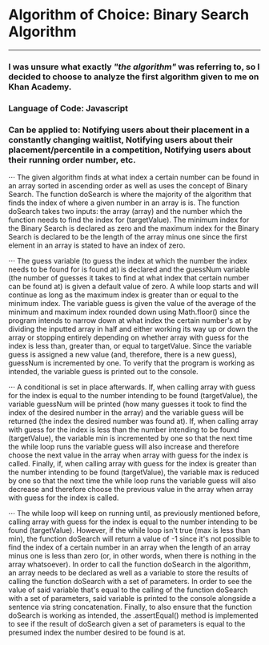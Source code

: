 # Algorithm of Choice: Binary Search Algorithm
---
### I was unsure what exactly *"the algorithm"* was referring to, so I decided to choose to analyze the first algorithm given to me on Khan Academy.

### Language of Code: Javascript

### Can be applied to: Notifying users about their placement in a constantly changing waitlist, Notifying users about their placement/percentile in a competition, Notifying users about their running order number, etc.

⋅⋅⋅ The given algorithm finds at what index a certain number can be found in an array sorted in ascending order as well as uses the concept of Binary Search. The function doSearch is where the majority of the algorithm that finds the index of where a given number in an array is is. The function doSearch takes two inputs: the array (array) and the number which the function needs to find the index for (targetValue). The minimum index for the Binary Search is declared as zero and the maximum index for the Binary Search is declared to be the length of the array minus one since the first element in an array is stated to have an index of zero.  

⋅⋅⋅ The guess variable (to guess the index at which the number the index needs to be found for is found at) is declared and the guessNum variable (the number of guesses it takes to find at what index that certain number can be found at) is given a default value of zero. A while loop starts and will continue as long as the maximum index is greater than or equal to the minimum index. The variable guess is given the value of the average of the minimum and maximum index rounded down using Math.floor() since the program intends to narrow down at what index the certain number's at by dividing the inputted array in half and either working its way up or down the array or stopping entirely depending on whether array with guess for the index is less than, greater than, or equal to targetValue. Since the variable guess is assigned a new value (and, therefore, there is a new guess), guessNum is incremented by one. To verify that the program is working as intended, the variable guess is printed out to the console.

⋅⋅⋅ A conditional is set in place afterwards. If, when calling array with guess for the index is equal to the number intending to be found (targetValue), the variable guessNum will be printed (how many guesses it took to find the index of the desired number in the array) and the variable guess will be returned (the index the desired number was found at). If, when calling array with guess for the index is less than the number intending to be found (targetValue), the variable min is incremented by one so that the next time the while loop runs the variable guess will also increase and therefore choose the next value in the array when array with guess for the index is called. Finally, if, when calling array with guess for the index is greater than the number intending to be found (targetValue), the variable max is reduced by one so that the next time the while loop runs the variable guess will also decrease and therefore choose the previous value in the array when array with guess for the index is called. 

⋅⋅⋅ The while loop will keep on running until, as previously mentioned before, calling array with guess for the index is equal to the number intending to be found (targetValue). However, if the while loop isn't true (max is less than min), the function doSearch will return a value of -1 since it's not possible to find the index of a certain number in an array when the length of an array minus one is less than zero (or, in other words, when there is nothing in the array whatsoever). In order to call the function doSearch in the algorithm, an array needs to be declared as well as a variable to store the results of calling the function doSearch with a set of parameters. In order to see the value of said variable that's equal to the calling of the function doSearch with a set of parameters, said variable is printed to the console alongside a sentence via string concatenation. Finally, to also ensure that the function doSearch is working as intended, the .assertEqual() method is implemented to see if the result of doSearch given a set of parameters is equal to the presumed index the number desired to be found is at.
